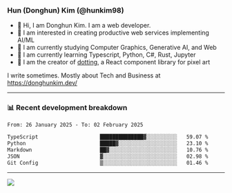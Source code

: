 ### Hun (Donghun) Kim (@hunkim98)

- 👋 Hi, I am Donghun Kim. I am a web developer. 
- 🤔 I am interested in creating productive web services implementing AI/ML
- 🔭 I am currently studying Computer Graphics, Generative AI, and Web 
- 🌱 I am currently learning Typescript, Python, C#, Rust, Jupyter
- 🎨 I am the creator of [dotting](https://github.com/hunkim98/dotting), a React component library for pixel art

I write sometimes. Mostly about Tech and Business at https://donghunkim.dev/

---
### 📊 Recent development breakdown
<!--START_SECTION:waka-->

```txt
From: 26 January 2025 - To: 02 February 2025

TypeScript                    ██████████████▓░░░░░░░░░░   59.07 %
Python                        █████▓░░░░░░░░░░░░░░░░░░░   23.10 %
Markdown                      ██▓░░░░░░░░░░░░░░░░░░░░░░   10.76 %
JSON                          ▓░░░░░░░░░░░░░░░░░░░░░░░░   02.98 %
Git Config                    ▒░░░░░░░░░░░░░░░░░░░░░░░░   01.46 %
```

<!--END_SECTION:waka-->
---

<!-- <div align='center'> -->
  <img align="center" src="https://github-readme-stats.vercel.app/api?username=hunkim98&theme=dark&show_icons=true"/>
<!-- </div> -->
<!--
**hunkim98/hunkim98** is a ✨ _special_ ✨ repository because its `README.md` (this file) appears on your GitHub profile.

Here are some ideas to get you started:

- 🔭 I’m currently working on ...
- 🌱 I’m currently learning ...
- 👯 I’m looking to collaborate on ...
- 🤔 I’m looking for help with ...
- 💬 Ask me about ...
- 📫 How to reach me: ...
- 😄 Pronouns: ...
- ⚡ Fun fact: ...
-->
